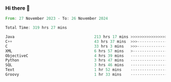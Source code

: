 ### Hi there 👋

<!--
**luoxuanzao/luoxuanzao** is a ✨ _special_ ✨ repository because its `README.md` (this file) appears on your GitHub profile.

Here are some ideas to get you started:

- 🔭 I’m currently working on ...
- 🌱 I’m currently learning ...
- 👯 I’m looking to collaborate on ...
- 🤔 I’m looking for help with ...
- 💬 Ask me about ...
- 📫 How to reach me: ...
- 😄 Pronouns: ...
- ⚡ Fun fact: ...
-->

<!--START_SECTION:waka-->

```rust
From: 27 November 2023 - To: 26 November 2024

Total Time: 319 hrs 27 mins

Java                                   213 hrs 17 mins >>>>>>>>>>>>>>>>>--------   66.74 %
C++                                    43 hrs 37 mins  >>>----------------------   13.65 %
C                                      33 hrs 3 mins   >>>----------------------   10.35 %
XML                                    6 hrs 57 mins   >------------------------   02.18 %
ObjectiveC                             4 hrs 39 mins   -------------------------   01.46 %
Python                                 3 hrs 47 mins   -------------------------   01.18 %
SQL                                    3 hrs 46 mins   -------------------------   01.18 %
Text                                   1 hr 52 mins    -------------------------   00.58 %
Groovy                                 1 hr 33 mins    -------------------------   00.49 %
```

<!--END_SECTION:waka-->
